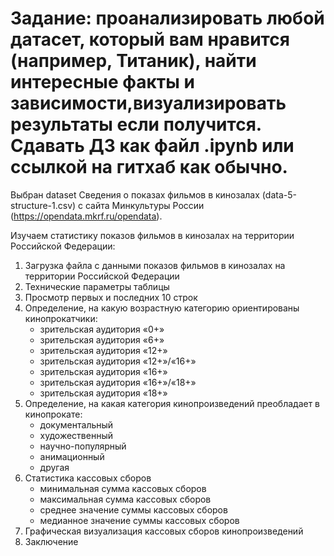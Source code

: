 # Задание: проанализировать любой датасет, который вам нравится (например, Титаник), найти интересные факты и зависимости,визуализировать результаты если получится. Сдавать ДЗ как файл .ipynb или ссылкой на гитхаб как обычно.

Выбран dataset Сведения о показах фильмов в кинозалах (data-5-structure-1.csv) с сайта Минкультуры России (https://opendata.mkrf.ru/opendata).

Изучаем статистику показов фильмов в кинозалах на территории Российской Федерации:

1. Загрузка файла с данными показов фильмов в кинозалах на территории Российской Федерации
2. Технические параметры таблицы
3. Просмотр первых и последних 10 строк
4. Определение, на какую возрастную категорию ориентированы кинопрокатчики:
    * зрительская аудитория «0+» 
    * зрительская аудитория «6+»
    * зрительская аудитория «12+»
    * зрительская аудитория «12+»/«16+»
    * зрительская аудитория «16+»
    * зрительская аудитория «16+»/«18+»
    * зрительская аудитория «18+»  
5. Определение, на какая категория кинопроизведений преобладает в кинопрокате:
    * документальный
    * художественный
    * научно-популярный
    * анимационный
    * другая
6. Статистика кассовых сборов
    * минимальная сумма кассовых сборов
    * максимальная сумма кассовых сборов
    * среднее значение суммы кассовых сборов
    * медианное значение суммы кассовых сборов
7.  Графическая визуализация кассовых сборов кинопроизведений
8.  Заключение